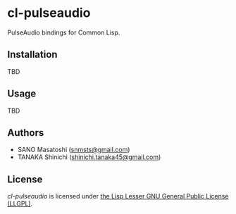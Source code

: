 # cl-pulseaudio

PulseAudio bindings for Common Lisp.

## Installation

TBD

## Usage

TBD

## Authors

- SANO Masatoshi (<snmsts@gmail.com>)
- TANAKA Shinichi (<shinichi.tanaka45@gmail.com>)

## License

*cl-pulseaudio* is licensed under [the Lisp Lesser GNU General Public License (LLGPL)](http://opensource.franz.com/preamble.html).

